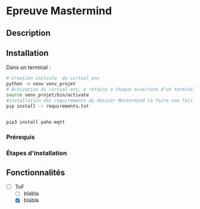 # Epreuve Mastermind  

## Description 

## Installation

Dans un terminal : 
```bash
# Creation initiale  du virtual env
python -m venv venv_projet
# Activation du virtual env, a refaire a chaque ouverture d'un terminal
source venv_projet/bin/activate
#installation des requirements du dossier Mastermind (à faire une fois avec le virtual env activé)
pip install -r requirements.txt


pip3 install paho-mqtt

```

### Prérequis

### Étapes d'installation

## Fonctionnalités

- [ ] ToF
    - [ ] blabla
    - [X] blabla